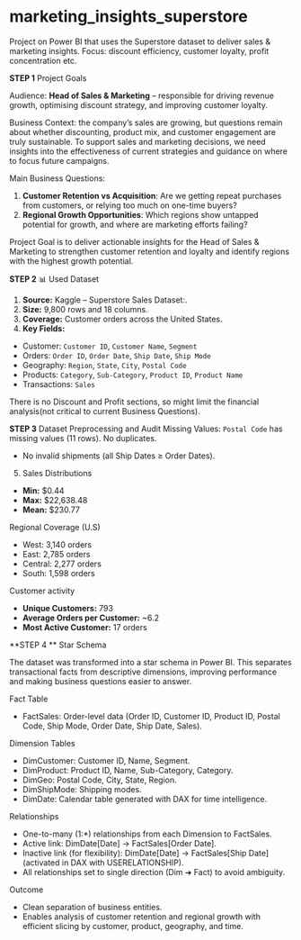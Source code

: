# marketing_insights_superstore
Project on Power BI that uses the Superstore dataset to deliver sales &amp; marketing insights. Focus: discount efficiency, customer loyalty, profit concentration etc.

**STEP 1** Project Goals 

Audience: **Head of Sales & Marketing** – responsible for driving revenue growth, optimising discount strategy, and improving customer loyalty.

Business Context: the company’s sales are growing, but questions remain about whether discounting, product mix, and customer engagement are truly sustainable. To support sales and marketing decisions, we need insights into the effectiveness of current strategies and guidance on where to focus future campaigns.

Main Business Questions:
1. **Customer Retention vs Acquisition**: Are we getting repeat purchases from customers, or relying too much on one-time buyers?
2. **Regional Growth Opportunities**: Which regions show untapped potential for growth, and where are marketing efforts failing?

Project Goal  is to deliver actionable insights for the Head of Sales & Marketing to strengthen customer retention and loyalty and identify regions with the highest growth potential.

**STEP 2** 📊 Used Dataset

1. **Source:** Kaggle – Superstore Sales Dataset:.
2. **Size:** 9,800 rows  and 18 columns.
3. **Coverage:** Customer orders across the United States.
4. **Key Fields:**
  * Customer: `Customer ID`, `Customer Name`, `Segment`
  * Orders: `Order ID`, `Order Date`, `Ship Date`, `Ship Mode`
  * Geography: `Region`, `State`, `City`, `Postal Code`
  * Products: `Category`, `Sub-Category`, `Product ID`, `Product Name`
  * Transactions: `Sales`

There is no Discount and Profit sections, so might limit the financial analysis(not critical to current Business Questions).

**STEP 3** Dataset Preprocessing and Audit
Missing Values: `Postal Code` has missing values (11 rows). No duplicates.
* No invalid shipments (all Ship Dates ≥ Order Dates).
 5. Sales Distributions
* **Min:** $0.44
* **Max:** $22,638.48
* **Mean:** $230.77

Regional Coverage (U.S)
* West: 3,140 orders
* East: 2,785 orders
* Central: 2,277 orders
* South: 1,598 orders

Customer activity
* **Unique Customers:** 793
* **Average Orders per Customer:** \~6.2
* **Most Active Customer:** 17 orders


**STEP 4 ** Star Schema 

The dataset was transformed into a star schema in Power BI. This separates transactional facts from descriptive dimensions, improving performance and making business questions easier to answer.

Fact Table
*	FactSales: Order-level data (Order ID, Customer ID, Product ID, Postal Code, Ship Mode, Order Date, Ship Date, Sales).

Dimension Tables
*	DimCustomer: Customer ID, Name, Segment.  
*	DimProduct: Product ID, Name, Sub-Category, Category.
*	DimGeo: Postal Code, City, State, Region.
*	DimShipMode: Shipping modes.
*	DimDate: Calendar table generated with DAX for time intelligence.

Relationships
*	One-to-many (1:*) relationships from each Dimension to FactSales.
*	Active link: DimDate[Date] → FactSales[Order Date].
*	Inactive link (for flexibility): DimDate[Date] → FactSales[Ship Date] (activated in DAX with USERELATIONSHIP).
*	All relationships set to single direction (Dim ➜ Fact) to avoid ambiguity.

Outcome
*	Clean separation of business entities.
*	Enables analysis of customer retention and regional growth with efficient slicing by customer, product, geography, and time.
